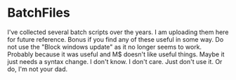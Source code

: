 # BatchFiles
I've collected several batch scripts over the years. I am uploading them here for future reference. Bonus if you find any of these useful in some way.
Do not use the "Block windows update" as it no longer seems to work. Probably because it was useful and M$ doesn't like useful things. Maybe it just needs a syntax change. I don't know. I don't care. Just don't use it. Or do, I'm not your dad.
